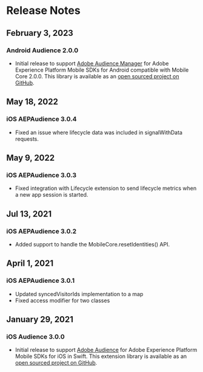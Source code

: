 # Release Notes

## February 3, 2023

### Android Audience 2.0.0

* Initial release to support [Adobe Audience Manager](./index.md) for Adobe Experience Platform Mobile SDKs for Android compatible with Mobile Core 2.0.0. This library is available as an [open sourced project on GitHub](https://github.com/adobe/aepsdk-audience-android).

## May 18, 2022

### iOS AEPAudience 3.0.4

* Fixed an issue where lifecycle data was included in signalWithData requests.

## May 9, 2022

### iOS AEPAudience 3.0.3

- Fixed integration with Lifecycle extension to send lifecycle metrics when a new app session is started.

## Jul 13, 2021

### iOS AEPAudience 3.0.2

* Added support to handle the MobileCore.resetIdentities() API.

## April 1, 2021

### iOS AEPAudience 3.0.1

* Updated syncedVisitorIds implementation to a map
* Fixed access modifier for two classes

## January 29, 2021

### iOS Audience 3.0.0

* Initial release to support [Adobe Audience](./index.md)  for Adobe Experience Platform Mobile SDKs for iOS in Swift. This extension library is available as an [open sourced project on GitHub](https://github.com/adobe/aepsdk-audience-ios/).
